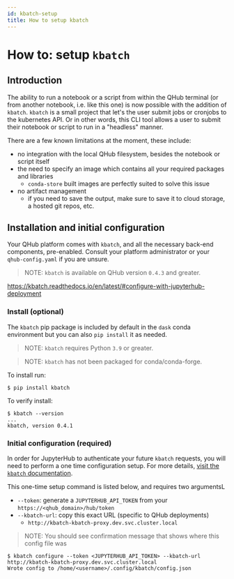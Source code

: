 ```yaml
---
id: kbatch-setup
title: How to setup kbatch
---
```


# How to: setup `kbatch`

## Introduction
The ability to run a notebook or a script from within the QHub terminal (or from another notebook, i.e. like this one) is now possible with the addition of `kbatch`. `kbatch` is a small project that let's the user submit jobs or cronjobs to the kubernetes API. Or in other words, this CLI tool allows a user to submit their notebook or script to run in a "headless" manner. 

There are a few known limitations at the moment, these include:
- no integration with the local QHub filesystem, besides the notebook or script itself
- the need to specify an image which contains all your required packages and libraries
    - `conda-store` built images are perfectly suited to solve this issue
- no artifact management
    - if you need to save the output, make sure to save it to cloud storage, a hosted git repos, etc.


## Installation and initial configuration

Your QHub platform comes with `kbatch`, and all the necessary back-end components, pre-enabled. Consult your platform administrator or your `qhub-config.yaml` if you are unsure.

> NOTE: `kbatch` is available on QHub version `0.4.3` and greater. 

https://kbatch.readthedocs.io/en/latest/#configure-with-jupyterhub-deployment

### Install (optional)

The `kbatch` pip package is included by default in the `dask` conda environment but you can also `pip install` it as needed.

> NOTE: `kbatch` requires Python `3.9` or greater.

> NOTE: `kbatch` has not been packaged for conda/conda-forge.


To install run:

```shell
$ pip install kbatch
```

To verify install:
```shell
$ kbatch --version
...
kbatch, version 0.4.1
``` 

### Initial configuration (required)

In order for JupyterHub to authenticate your future `kbatch` requests, you will need to perform a one time configuration setup. For more details, [visit the `kbatch` documentation](https://kbatch.readthedocs.io/en/latest/#configure-with-jupyterhub-deployment).

This one-time setup command is listed below, and requires two argumentsL
- `--token`: generate a `JUPYTERHUB_API_TOKEN` from your `https://<qhub_domain>/hub/token`
- `--kbatch-url`: copy this exact URL (specific to QHub deployments)
    - `http://kbatch-kbatch-proxy.dev.svc.cluster.local`
    
> NOTE: You should see confirmation message that shows where this config file was 


```shell
$ kbatch configure --token <JUPYTERHUB_API_TOKEN> --kbatch-url http://kbatch-kbatch-proxy.dev.svc.cluster.local
Wrote config to /home/<username>/.config/kbatch/config.json
```
